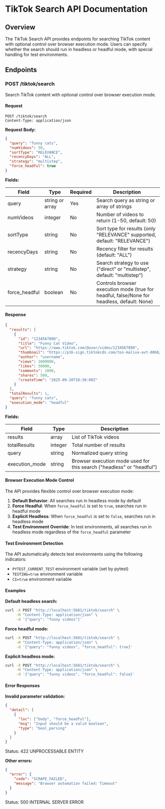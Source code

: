 # TikTok Search API Documentation

## Overview

The TikTok Search API provides endpoints for searching TikTok content with optional control over browser execution mode. Users can specify whether the search should run in headless or headful mode, with special handling for test environments.

## Endpoints

### POST /tiktok/search

Search TikTok content with optional control over browser execution mode.

#### Request

```http
POST /tiktok/search
Content-Type: application/json
```

**Request Body:**

```json
{
  "query": "funny cats",
  "numVideos": 50,
  "sortType": "RELEVANCE",
  "recencyDays": "ALL",
  "strategy": "multistep",
  "force_headful": true
}
```

**Fields:**

| Field | Type | Required | Description |
|-------|------|----------|-------------|
| query | string or array | Yes | Search query as string or array of strings |
| numVideos | integer | No | Number of videos to return (1-50, default: 50) |
| sortType | string | No | Sort type for results (only "RELEVANCE" supported, default: "RELEVANCE") |
| recencyDays | string | No | Recency filter for results (default: "ALL") |
| strategy | string | No | Search strategy to use ("direct" or "multistep", default: "multistep") |
| force_headful | boolean | No | Controls browser execution mode (true for headful, false/None for headless, default: None) |

#### Response

```json
{
  "results": [
    {
      "id": "1234567890",
      "title": "Funny Cat Video",
      "url": "https://www.tiktok.com/@user/video/1234567890",
      "thumbnail": "https://p16-sign.tiktokcdn.com/tos-maliva-avt-0068/...",
      "author": "username",
      "views": 1000000,
      "likes": 50000,
      "comments": 1000,
      "shares": 500,
      "createTime": "2025-09-20T10:30:00Z"
    }
  ],
  "totalResults": 1,
  "query": "funny cats",
  "execution_mode": "headful"
}
```

**Fields:**

| Field | Type | Description |
|-------|------|-------------|
| results | array | List of TikTok videos |
| totalResults | integer | Total number of results |
| query | string | Normalized query string |
| execution_mode | string | Browser execution mode used for this search ("headless" or "headful") |

#### Browser Execution Mode Control

The API provides flexible control over browser execution mode:

1. **Default Behavior**: All searches run in headless mode by default
2. **Force Headful**: When `force_headful` is set to `true`, searches run in headful mode
3. **Explicit Headless**: When `force_headful` is set to `false`, searches run in headless mode
4. **Test Environment Override**: In test environments, all searches run in headless mode regardless of the `force_headful` parameter

#### Test Environment Detection

The API automatically detects test environments using the following indicators:
- `PYTEST_CURRENT_TEST` environment variable (set by pytest)
- `TESTING=true` environment variable
- `CI=true` environment variable

#### Examples

**Default headless search:**
```bash
curl -X POST "http://localhost:5681/tiktok/search" \
     -H "Content-Type: application/json" \
     -d '{"query": "funny videos"}'
```

**Force headful mode:**
```bash
curl -X POST "http://localhost:5681/tiktok/search" \
     -H "Content-Type: application/json" \
     -d '{"query": "funny videos", "force_headful": true}'
```

**Explicit headless mode:**
```bash
curl -X POST "http://localhost:5681/tiktok/search" \
     -H "Content-Type: application/json" \
     -d '{"query": "funny videos", "force_headful": false}'
```

#### Error Responses

**Invalid parameter validation:**
```json
{
  "detail": [
    {
      "loc": ["body", "force_headful"],
      "msg": "Input should be a valid boolean",
      "type": "bool_parsing"
    }
  ]
}
```
Status: 422 UNPROCESSABLE ENTITY

**Other errors:**
```json
{
  "error": {
    "code": "SCRAPE_FAILED",
    "message": "Browser automation failed: Timeout"
  }
}
```
Status: 500 INTERNAL SERVER ERROR